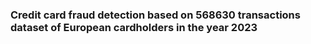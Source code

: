 ### Credit card fraud detection based on 568630 transactions dataset of European cardholders in the year 2023
